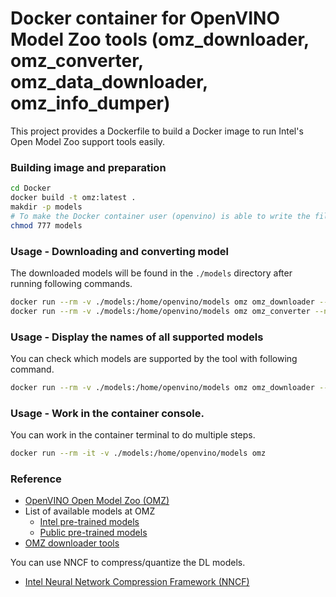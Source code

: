 # Docker container for OpenVINO Model Zoo tools (omz_downloader, omz_converter, omz_data_downloader, omz_info_dumper)

This project provides a Dockerfile to build a Docker image to run Intel's Open Model Zoo support tools easily.

### Building image and preparation
```sh
cd Docker
docker build -t omz:latest .
makdir -p models
# To make the Docker container user (openvino) is able to write the files in the directory
chmod 777 models
```

### Usage - Downloading and converting model
The downloaded models will be found in the `./models` directory after running following commands.
```sh
docker run --rm -v ./models:/home/openvino/models omz omz_downloader --name yolo-v3-onnx
docker run --rm -v ./models:/home/openvino/models omz omz_converter --name yolo-v3-onnx --precisions FP16
```

### Usage - Display the names of all supported models
You can check which models are supported by the tool with following command.
```sh
docker run --rm -v ./models:/home/openvino/models omz omz_downloader --print_all
```

### Usage - Work in the container console.
You can work in the container terminal to do multiple steps.
```sh
docker run --rm -it -v ./models:/home/openvino/models omz
```

### Reference
- [OpenVINO Open Model Zoo (OMZ)](https://github.com/openvinotoolkit/open_model_zoo)
- List of available models at OMZ
    - [Intel pre-trained models](https://github.com/openvinotoolkit/open_model_zoo/blob/master/models/intel/index.md)
    - [Public pre-trained models](https://github.com/openvinotoolkit/open_model_zoo/blob/master/models/public/index.md)
- [OMZ downloader tools](https://github.com/openvinotoolkit/open_model_zoo/blob/master/tools/model_tools/README.md)

You can use NNCF to compress/quantize the DL models.
- [Intel Neural Network Compression Framework (NNCF)](https://github.com/openvinotoolkit/nncf)